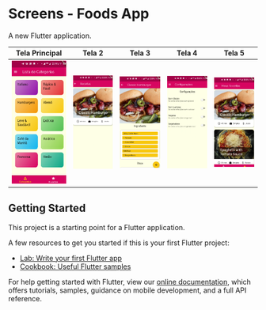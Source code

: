 # Screens - Foods App

A new Flutter application.

| Tela Principal  | Tela 2 | Tela 3 | Tela 4 | Tela 5 |
|---|---|---|---|---|
| ![](https://github.com/rcoproc/flutter_screens/blob/master/images/screen1.png) | ![](https://github.com/rcoproc/flutter_screens/blob/master/images/screen2.png) | ![](https://github.com/rcoproc/flutter_screens/blob/master/images/screen3.png) | ![](https://github.com/rcoproc/flutter_screens/blob/master/images/Screen4.png) | ![](https://github.com/rcoproc/flutter_screens/blob/master/images/screen5.png) |

## Getting Started

This project is a starting point for a Flutter application.

A few resources to get you started if this is your first Flutter project:

- [Lab: Write your first Flutter app](https://flutter.dev/docs/get-started/codelab)
- [Cookbook: Useful Flutter samples](https://flutter.dev/docs/cookbook)

For help getting started with Flutter, view our 
[online documentation](https://flutter.dev/docs), which offers tutorials, 
samples, guidance on mobile development, and a full API reference.

